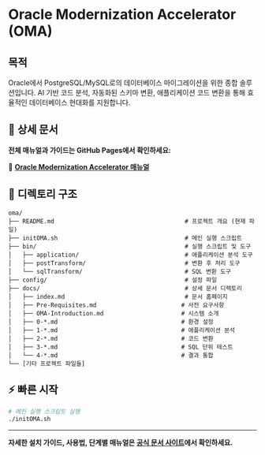 # Oracle Modernization Accelerator (OMA)

## 목적

Oracle에서 PostgreSQL/MySQL로의 데이터베이스 마이그레이션을 위한 종합 솔루션입니다.
AI 기반 코드 분석, 자동화된 스키마 변환, 애플리케이션 코드 변환을 통해 효율적인 데이터베이스 현대화를 지원합니다.

## 📖 상세 문서

**전체 매뉴얼과 가이드는 GitHub Pages에서 확인하세요:**

🔗 **[Oracle Modernization Accelerator 매뉴얼](https://aws-samples.github.io/sample-oracle-modernization-accelerator/)**

## 📁 디렉토리 구조

```
oma/
├── README.md                                     # 프로젝트 개요 (현재 파일)
├── initOMA.sh                                    # 메인 실행 스크립트
├── bin/                                          # 실행 스크립트 및 도구
│   ├── application/                              # 애플리케이션 분석 도구
│   ├── postTransform/                            # 변환 후 처리 도구
│   └── sqlTransform/                             # SQL 변환 도구
├── config/                                       # 설정 파일
├── docs/                                         # 상세 문서 디렉토리
│   ├── index.md                                  # 문서 홈페이지
│   ├── Pre-Requisites.md                        # 사전 요구사항
│   ├── OMA-Introduction.md                      # 시스템 소개
│   ├── 0-*.md                                   # 환경 설정
│   ├── 1-*.md                                   # 애플리케이션 분석
│   ├── 2-*.md                                   # 코드 변환
│   ├── 3-*.md                                   # SQL 단위 테스트
│   └── 4-*.md                                   # 결과 통합
└── [기타 프로젝트 파일들]
```

## ⚡ 빠른 시작

```bash
# 메인 실행 스크립트 실행
./initOMA.sh
```

---

**자세한 설치 가이드, 사용법, 단계별 매뉴얼은 [공식 문서 사이트](https://aws-samples.github.io/sample-oracle-modernization-accelerator/)에서 확인하세요.**
